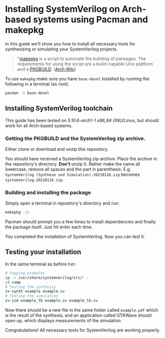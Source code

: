 # Installing SystemVerilog on Arch-based systems using Pacman and makepkg

In this guide we'll show you how to install all necessary tools for synthesizing or simulating your SystemVerilog projects.

> "[makepkg](https://git.archlinux.org/pacman.git/tree/scripts/makepkg.sh.in) is a script to automate the
> building of packages. The requirements for using the script are
> a build-capable Unix platform and a [PKGBUILD](https://wiki.archlinux.org/index.php/PKGBUILD). 
> ([Arch Wiki](https://wiki.archlinux.org/index.php/Makepkg))

To use `makepkg` make sure you have `base-devel` installed
by running the following in a terminal (as root):
```sh
pacman -S base-devel
```

## Installing SystemVerilog toolchain

This guide has been tested on *5.10.6-arch1-1 x86_64 GNU/Linux*, but should work for all Arch-based systems.

### Getting the PKGBUILD and the SystemVerilog zip archive.
Either clone or download and unzip this repository.

You should have received a SystemVerilog zip archive:
Place the archive in the repository's directory.
**Don't** unzip it.
Rather make the name all lowercase,
remove all spaces and the part in parenthesis.
E.g. `SystemVerilog (Synthese und Simulation)-20210116.zip` becomes `systemverilog-20210116.zip`.

### Building and installing the package
Simply open a terminal in repository's directory and run:
```sh
makepkg -is
```
Pacman should prompt you a few times to install dependencies
and finally the package itself. Just hit enter each time.

You completed the installation of SystemVerilog. Now you can test it.

## Testing your installation

In the same terminal as before run:
```sh
# Copying examples
cp -r /usr/share/systemverilog/src/* .
cd comp
# Testing the synthesis
sv-synth example example.sv
# Testing the simulation
sv-sim example_tb example.sv example_tb.sv
```

Now there should be a new file in the same folder called `example.pdf` which is the result of the synthesis, 
and an application called GTKWave should open up, which displays measurements of the simulation.

Congratulations! All necessary tools for SystemVerilog are working properly.
